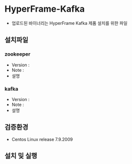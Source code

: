 # HyperFrame-Kafka
- 업로드된 바이너리는 HyperFrame Kafka 제품 설치를 위한 파일

## 설치파일
### zookeeper
* Version :
* Note :
* 설명

### kafka
* Version :
* Note :
* 설명

## 검증환경
* Centos Linux release 7.9.2009

## 설치 및 실행
